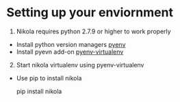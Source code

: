 # Setting up your enviornment

1. Nikola requires python 2.7.9 or higher to work properly

* Install python version managers [pyenv](https://github.com/yyuu/pyenv)
* Install pyevn add-on [pyenv-virtualenv](https://github.com/yyuu/pyenv-virtualenv)

2. Start nikola virtualenv using pyenv-virtualenv

* Use pip to install nikola
    
    pip install nikola